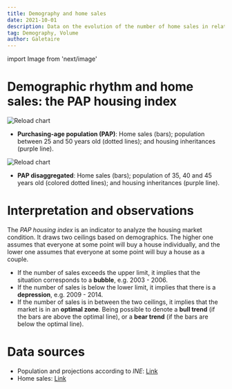 ```yaml
---
title: Demography and home sales
date: 2021-10-01
description: Data on the evolution of the number of home sales in relation to the purchasing-age-population, which is between 25 and 50 years old.
tag: Demography, Volume
author: Galetaire
---
```


import Image from 'next/image'

# Demographic rhythm and home sales: the PAP housing index

![Reload chart](/images/demografia.png)

- **Purchasing-age population (PAP)**: Home sales (bars); population between 25 and 50 years old (dotted lines); and housing inheritances (purple line).

![Reload chart](/images/demografia2.png)

- **PAP disaggregated**: Home sales (bars); population of 35, 40 and 45 years old (colored dotted lines); and housing inheritances (purple line).

# Interpretation and observations

The _PAP housing index_ is an indicator to analyze the housing market condition. It draws two ceilings based on demographics. The higher one assumes that everyone at some point will buy a house individually, and the lower one assumes that everyone at some point will buy a house as a couple.

- If the number of sales exceeds the upper limit, it implies that the situation corresponds to a **bubble**, e.g. 2003 - 2006.
- If the number of sales is below the lower limit, it implies that there is a **depression**, e.g. 2009 - 2014.
- If the number of sales is in between the two ceilings, it implies that the market is in an **optimal zone**. Being possible to denote a **bull trend** (if the bars are above the optimal line), or a **bear trend** (if the bars are below the optimal line).

# Data sources

- Population and projections according to _INE_: [Link](https://www.ine.es/dyngs/INEbase/en/operacion.htm?c=Estadistica_C&cid=1254736176953&menu=resultados&idp=1254735572981)
- Home sales: [Link](https://www.ine.es/dyngs/INEbase/es/operacion.htm?c=Estadistica_C&cid=1254736171438&menu=resultados&idp=1254735576757#!tabs-1254736158217)
